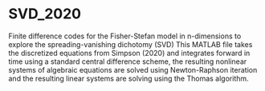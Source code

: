 # SVD_2020
Finite difference codes for the Fisher-Stefan model in n-dimensions to explore the spreading-vanishing dichotomy (SVD)
This MATLAB file takes the discretized equations from Simpson (2020) and integrates forward in time using a standard central difference scheme, 
the resulting nonlinear systems of algebraic equations are solved using Newton-Raphson iteration and the resulting linear systems are solving
using the Thomas algorithm.
